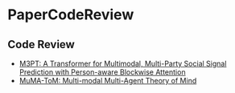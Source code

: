 # PaperCodeReview

## Code Review
- [M3PT: A Transformer for Multimodal, Multi-Party Social Signal Prediction with Person-aware Blockwise Attention](https://github.com/Hanna07111/masked-social-signals/tree/review-notes/code%20review)
- [MuMA-ToM: Multi-modal Multi-Agent Theory of Mind](https://github.com/Hanna07111/PaperCodeReview/tree/main/LIMP)
